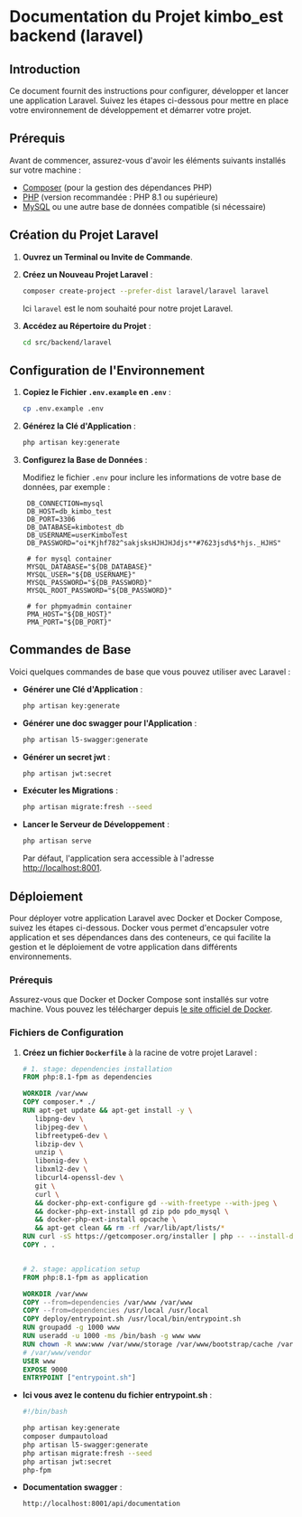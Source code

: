 # Documentation du Projet kimbo_est backend (laravel)

## Introduction

Ce document fournit des instructions pour configurer, développer et lancer une application Laravel. Suivez les étapes ci-dessous pour mettre en place votre environnement de développement et démarrer votre projet.

## Prérequis

Avant de commencer, assurez-vous d'avoir les éléments suivants installés sur votre machine :

- [Composer](https://getcomposer.org/) (pour la gestion des dépendances PHP)
- [PHP](https://www.php.net/) (version recommandée : PHP 8.1 ou supérieure)
- [MySQL](https://www.mysql.com/) ou une autre base de données compatible (si nécessaire)

## Création du Projet Laravel

1. **Ouvrez un Terminal ou Invite de Commande**.

2. **Créez un Nouveau Projet Laravel** :

   ```sh
   composer create-project --prefer-dist laravel/laravel laravel
   ```

   Ici `laravel` est le nom souhaité pour notre projet Laravel.

3. **Accédez au Répertoire du Projet** :

   ```sh
   cd src/backend/laravel
   ```

## Configuration de l'Environnement

1. **Copiez le Fichier `.env.example` en `.env`** :

   ```sh
   cp .env.example .env
   ```

2. **Générez la Clé d'Application** :

   ```sh
   php artisan key:generate
   ```

3. **Configurez la Base de Données** :

   Modifiez le fichier `.env` pour inclure les informations de votre base de données, par exemple :

   ```env
    DB_CONNECTION=mysql
    DB_HOST=db_kimbo_test
    DB_PORT=3306
    DB_DATABASE=kimbotest_db
    DB_USERNAME=userKimboTest
    DB_PASSWORD="oi*Kjhf782^sakjsksHJHJHJdjs**#7623jsd%$*hjs._HJHS"

    # for mysql container
    MYSQL_DATABASE="${DB_DATABASE}"
    MYSQL_USER="${DB_USERNAME}"
    MYSQL_PASSWORD="${DB_PASSWORD}"
    MYSQL_ROOT_PASSWORD="${DB_PASSWORD}"

    # for phpmyadmin container
    PMA_HOST="${DB_HOST}"
    PMA_PORT="${DB_PORT}"
   ```

## Commandes de Base

Voici quelques commandes de base que vous pouvez utiliser avec Laravel :

- **Générer une Clé d'Application** :

  ```sh
  php artisan key:generate
  ```

- **Générer une doc swagger pour l'Application** :
  ```sh
  php artisan l5-swagger:generate
  ```

- **Générer un secret jwt** :

  ```sh
  php artisan jwt:secret
  ```

- **Exécuter les Migrations** :

  ```sh
  php artisan migrate:fresh --seed
  ```

- **Lancer le Serveur de Développement** :

  ```sh
  php artisan serve
  ```

  Par défaut, l'application sera accessible à l'adresse [http://localhost:8001](http://localhost:8001).


## Déploiement

Pour déployer votre application Laravel avec Docker et Docker Compose, suivez les étapes ci-dessous. Docker vous permet d'encapsuler votre application et ses dépendances dans des conteneurs, ce qui facilite la gestion et le déploiement de votre application dans différents environnements.

### Prérequis

Assurez-vous que Docker et Docker Compose sont installés sur votre machine. Vous pouvez les télécharger depuis [le site officiel de Docker](https://www.docker.com/products/docker-desktop).

### Fichiers de Configuration

1. **Créez un fichier `Dockerfile`** à la racine de votre projet Laravel :

   ```Dockerfile
   # 1. stage: dependencies installation
   FROM php:8.1-fpm as dependencies

   WORKDIR /var/www
   COPY composer.* ./
   RUN apt-get update && apt-get install -y \
      libpng-dev \
      libjpeg-dev \
      libfreetype6-dev \
      libzip-dev \
      unzip \
      libonig-dev \
      libxml2-dev \
      libcurl4-openssl-dev \
      git \
      curl \
      && docker-php-ext-configure gd --with-freetype --with-jpeg \
      && docker-php-ext-install gd zip pdo pdo_mysql \
      && docker-php-ext-install opcache \
      && apt-get clean && rm -rf /var/lib/apt/lists/*
   RUN curl -sS https://getcomposer.org/installer | php -- --install-dir=/usr/local/bin --filename=composer
   COPY . .


   # 2. stage: application setup
   FROM php:8.1-fpm as application

   WORKDIR /var/www
   COPY --from=dependencies /var/www /var/www
   COPY --from=dependencies /usr/local /usr/local
   COPY deploy/entrypoint.sh /usr/local/bin/entrypoint.sh
   RUN groupadd -g 1000 www
   RUN useradd -u 1000 -ms /bin/bash -g www www
   RUN chown -R www:www /var/www/storage /var/www/bootstrap/cache /var/www/vendor/composer/
   # /var/www/vendor
   USER www
   EXPOSE 9000
   ENTRYPOINT ["entrypoint.sh"]

   ```
- **Ici vous avez le contenu du fichier entrypoint.sh** :

   ```sh
   #!/bin/bash

   php artisan key:generate
   composer dumpautoload
   php artisan l5-swagger:generate
   php artisan migrate:fresh --seed
   php artisan jwt:secret
   php-fpm
   ```
- **Documentation swagger** :

   ```sh
   http://localhost:8001/api/documentation
   ```